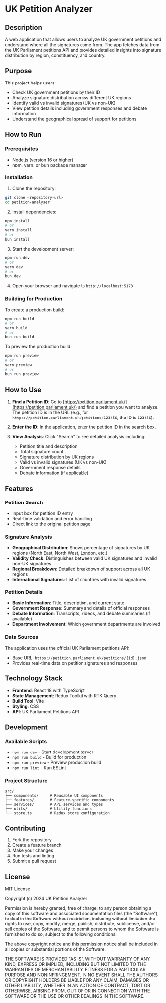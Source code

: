 # UK Petition Analyzer

## Description

A web application that allows users to analyze UK government petitions and understand where all the signatures come from. The app fetches data from the UK Parliament petitions API and provides detailed insights into signature distribution by region, constituency, and country.

## Purpose

This project helps users:
- Check UK government petitions by their ID
- Analyze signature distribution across different UK regions
- Identify valid vs invalid signatures (UK vs non-UK)
- View petition details including government responses and debate information
- Understand the geographical spread of support for petitions

## How to Run

### Prerequisites
- Node.js (version 16 or higher)
- npm, yarn, or bun package manager

### Installation

1. Clone the repository:
```bash
git clone <repository-url>
cd petition-analyser
```

2. Install dependencies:
```bash
npm install
# or
yarn install
# or
bun install
```

3. Start the development server:
```bash
npm run dev
# or
yarn dev
# or
bun dev
```

4. Open your browser and navigate to `http://localhost:5173`

### Building for Production

To create a production build:
```bash
npm run build
# or
yarn build
# or
bun run build
```

To preview the production build:
```bash
npm run preview
# or
yarn preview
# or
bun run preview
```

## How to Use

1. **Find a Petition ID**: Go to [https://petition.parliament.uk/](https://petition.parliament.uk/) and find a petition you want to analyze. The petition ID is in the URL (e.g., for `https://petition.parliament.uk/petitions/123456`, the ID is `123456`).

2. **Enter the ID**: In the application, enter the petition ID in the search box.

3. **View Analysis**: Click "Search" to see detailed analysis including:
   - Petition title and description
   - Total signature count
   - Signature distribution by UK regions
   - Valid vs invalid signatures (UK vs non-UK)
   - Government response details
   - Debate information (if applicable)

## Features

### Petition Search
- Input box for petition ID entry
- Real-time validation and error handling
- Direct link to the original petition page

### Signature Analysis
- **Geographical Distribution**: Shows percentage of signatures by UK regions (North East, North West, London, etc.)
- **Validity Check**: Distinguishes between valid UK signatures and invalid non-UK signatures
- **Regional Breakdown**: Detailed breakdown of support across all UK regions
- **International Signatures**: List of countries with invalid signatures

### Petition Details
- **Basic Information**: Title, description, and current state
- **Government Response**: Summary and details of official responses
- **Debate Information**: Transcripts, videos, and debate summaries (if available)
- **Department Involvement**: Which government departments are involved

### Data Sources
The application uses the official UK Parliament petitions API:
- Base URL: `https://petition.parliament.uk/petitions/{id}.json`
- Provides real-time data on petition signatures and responses

## Technology Stack

- **Frontend**: React 18 with TypeScript
- **State Management**: Redux Toolkit with RTK Query
- **Build Tool**: Vite
- **Styling**: CSS
- **API**: UK Parliament Petitions API

## Development

### Available Scripts
- `npm run dev` - Start development server
- `npm run build` - Build for production
- `npm run preview` - Preview production build
- `npm run lint` - Run ESLint

### Project Structure
```
src/
├── components/     # Reusable UI components
├── features/       # Feature-specific components
├── services/       # API services and types
├── utils/          # Utility functions
└── store.ts        # Redux store configuration
```

## Contributing

1. Fork the repository
2. Create a feature branch
3. Make your changes
4. Run tests and linting
5. Submit a pull request

## License

MIT License

Copyright (c) 2024 UK Petition Analyzer

Permission is hereby granted, free of charge, to any person obtaining a copy
of this software and associated documentation files (the "Software"), to deal
in the Software without restriction, including without limitation the rights
to use, copy, modify, merge, publish, distribute, sublicense, and/or sell
copies of the Software, and to permit persons to whom the Software is
furnished to do so, subject to the following conditions:

The above copyright notice and this permission notice shall be included in all
copies or substantial portions of the Software.

THE SOFTWARE IS PROVIDED "AS IS", WITHOUT WARRANTY OF ANY KIND, EXPRESS OR
IMPLIED, INCLUDING BUT NOT LIMITED TO THE WARRANTIES OF MERCHANTABILITY,
FITNESS FOR A PARTICULAR PURPOSE AND NONINFRINGEMENT. IN NO EVENT SHALL THE
AUTHORS OR COPYRIGHT HOLDERS BE LIABLE FOR ANY CLAIM, DAMAGES OR OTHER
LIABILITY, WHETHER IN AN ACTION OF CONTRACT, TORT OR OTHERWISE, ARISING FROM,
OUT OF OR IN CONNECTION WITH THE SOFTWARE OR THE USE OR OTHER DEALINGS IN THE
SOFTWARE.
